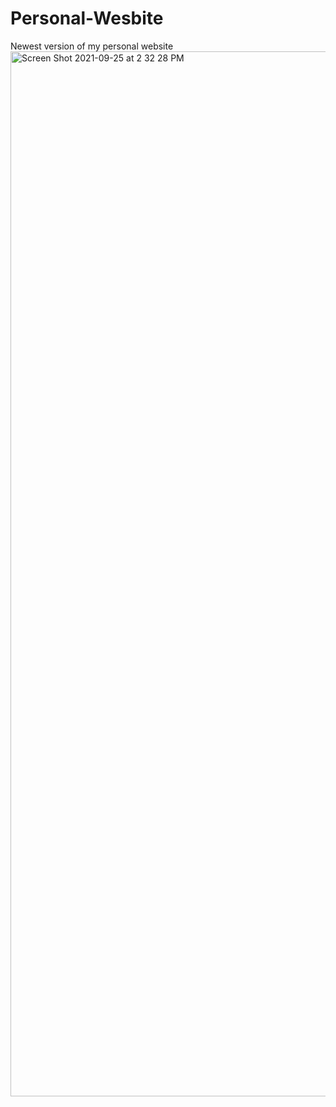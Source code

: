 # Personal-Wesbite
Newest version of my personal website
<img width="1672" alt="Screen Shot 2021-09-25 at 2 32 28 PM" src="https://user-images.githubusercontent.com/90482323/134768472-304dc7b8-2853-46c3-91ce-7e98e55a9f41.png">
